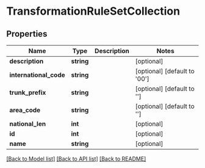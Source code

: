 # TransformationRuleSetCollection

## Properties
Name | Type | Description | Notes
------------ | ------------- | ------------- | -------------
**description** | **string** |  | [optional] 
**international_code** | **string** |  | [optional] [default to '00']
**trunk_prefix** | **string** |  | [optional] [default to '']
**area_code** | **string** |  | [optional] [default to '']
**national_len** | **int** |  | [optional] 
**id** | **int** |  | [optional] 
**name** | **string** |  | [optional] 

[[Back to Model list]](../README.md#documentation-for-models) [[Back to API list]](../README.md#documentation-for-api-endpoints) [[Back to README]](../README.md)


